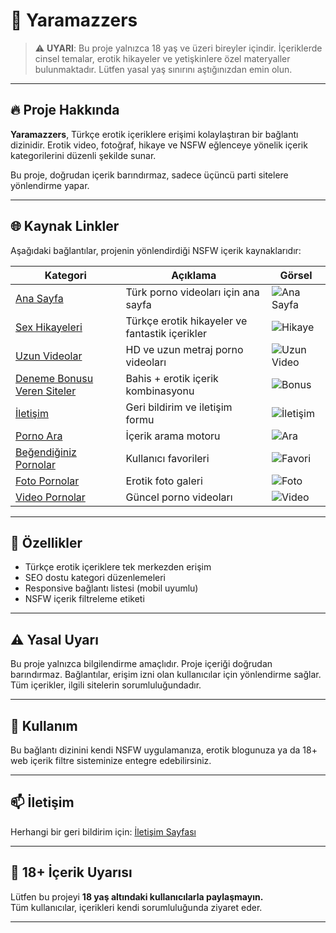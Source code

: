# 🍑 Yaramazzers

> ⚠️ **UYARI**: Bu proje yalnızca 18 yaş ve üzeri bireyler içindir. İçeriklerde cinsel temalar, erotik hikayeler ve yetişkinlere özel materyaller bulunmaktadır. Lütfen yasal yaş sınırını aştığınızdan emin olun.

---

## 🔥 Proje Hakkında

**Yaramazzers**, Türkçe erotik içeriklere erişimi kolaylaştıran bir bağlantı dizinidir. Erotik video, fotoğraf, hikaye ve NSFW eğlenceye yönelik içerik kategorilerini düzenli şekilde sunar.  

Bu proje, doğrudan içerik barındırmaz, sadece üçüncü parti sitelere yönlendirme yapar.

---

## 🌐 Kaynak Linkler

Aşağıdaki bağlantılar, projenin yönlendirdiği NSFW içerik kaynaklarıdır:

| Kategori | Açıklama | Görsel |
|---------|----------|--------|
| [Ana Sayfa](https://turkpornovideolari.com) | Türk porno videoları için ana sayfa | ![Ana Sayfa](https://turkpornovideolari.com/wp-content/uploads/2023/12/logo.png) |
| [Sex Hikayeleri](https://turkpornovideolari.com/sex-hikayeleri) | Türkçe erotik hikayeler ve fantastik içerikler | ![Hikaye](https://turkpornovideolari.com/wp-content/uploads/2023/12/hikaye.jpg) |
| [Uzun Videolar](https://turkpornovideolari.com/uzunvideolar) | HD ve uzun metraj porno videoları | ![Uzun Video](https://turkpornovideolari.com/wp-content/uploads/2023/12/uzunporno.jpg) |
| [Deneme Bonusu Veren Siteler](https://turkpornovideolari.com/deneme-bonusu-verenler) | Bahis + erotik içerik kombinasyonu | ![Bonus](https://turkpornovideolari.com/wp-content/uploads/2023/12/bonus.jpg) |
| [İletişim](https://turkpornovideolari.com/contact) | Geri bildirim ve iletişim formu | ![İletişim](https://turkpornovideolari.com/wp-content/uploads/2023/12/iletisim.png) |
| [Porno Ara](https://turkpornovideolari.com/porno-ara) | İçerik arama motoru | ![Ara](https://turkpornovideolari.com/wp-content/uploads/2023/12/search.jpg) |
| [Beğendiğiniz Pornolar](https://turkpornovideolari.com/begendiginiz-pornolar) | Kullanıcı favorileri | ![Favori](https://turkpornovideolari.com/wp-content/uploads/2023/12/favori.jpg) |
| [Foto Pornolar](https://turkpornovideolari.com/foto-pornolar) | Erotik foto galeri | ![Foto](https://turkpornovideolari.com/wp-content/uploads/2023/12/foto.jpg) |
| [Video Pornolar](https://turkpornovideolari.com/video-pornolar) | Güncel porno videoları | ![Video](https://turkpornovideolari.com/wp-content/uploads/2023/12/video.jpg) |

---

## 🧩 Özellikler

- Türkçe erotik içeriklere tek merkezden erişim
- SEO dostu kategori düzenlemeleri
- Responsive bağlantı listesi (mobil uyumlu)
- NSFW içerik filtreleme etiketi

---

## ⚠️ Yasal Uyarı

Bu proje yalnızca bilgilendirme amaçlıdır. Proje içeriği doğrudan barındırmaz. Bağlantılar, erişim izni olan kullanıcılar için yönlendirme sağlar. Tüm içerikler, ilgili sitelerin sorumluluğundadır.

---

## 👀 Kullanım

Bu bağlantı dizinini kendi NSFW uygulamanıza, erotik blogunuza ya da 18+ web içerik filtre sisteminize entegre edebilirsiniz.

---

## 📫 İletişim

Herhangi bir geri bildirim için: [İletişim Sayfası](https://turkpornovideolari.com/contact)

---

## 🔞 18+ İçerik Uyarısı

Lütfen bu projeyi **18 yaş altındaki kullanıcılarla paylaşmayın.**  
Tüm kullanıcılar, içerikleri kendi sorumluluğunda ziyaret eder.

---
